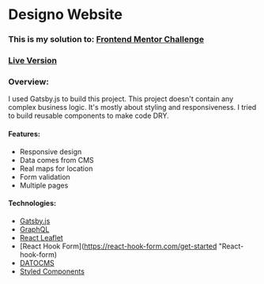 # Designo Website

### This is my solution to: [Frontend Mentor Challenge](https://www.frontendmentor.io/challenges/designo-multipage-website-G48K6rfUT "Frontend Mentor Challenge")
### [Live Version](https://designo-website-lemon.vercel.app/ "Live version")

### Overview: 
I used Gatsby.js to build this project. This project doesn't contain any complex business logic. It's mostly about styling and responsiveness.
I tried to build reusable components to make code DRY.

#### Features: 
- Responsive design
- Data comes from CMS
- Real maps for location
- Form validation
- Multiple pages


#### Technologies: 
- [Gatsby.js](https://www.gatsbyjs.com/ "Gatsby.js")
- [GraphQL](https://graphql.org/ "GraphQL")
- [React Leaflet](https://react-leaflet.js.org/ "React Leaflet")
- [React Hook Form](https://react-hook-form.com/get-started "React-hook-form)
- [DATOCMS](https://www.datocms.com/ "DATOCMS")
- [Styled Components](https://styled-components.com/ "Styled Components")

